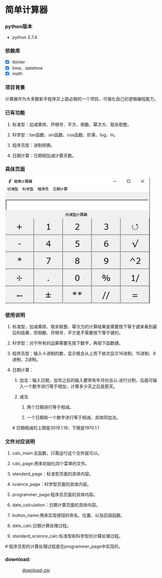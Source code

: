 <!--
 * @Author: your name
 * @Date: 2019-12-16 19:14:57
 * @LastEditTime: 2019-12-17 11:36:46
 * @LastEditors: Please set LastEditors
 * @Description: In User Settings Edit
 * @FilePath: \calculator2.1.0\one-1\README.md
 -->

# 简单计算器

### python版本

+ python 3.7.4

### 依赖库

- [x] tkinter
- [x] time、datetime
- [x] math

### 项目背景

计算器作为大多数新手程序员上路必做的一个项目，可强化自己的逻辑编程能力。

### 已有功能

1. 标准型：加减乘除、开根号、平方、倒数、幂次方、取余取整。
2. 科学型：tan函数、sin函数、cos函数、阶乘、log、ln。

3. 程序员型：进制转换。

4. 日期计算：日期相加减计算天数。
   
### 具体页面


![简单计算器的具体页面](/具体页面.png)


### 使用说明

1. 标准型，加减乘除、取余取整、幂次方的计算结果是需要按下等于键来看到最后的结果，而倒数、开根号、平方是不需要按下等于键的。

2. 科学型：对于所有的运算需要先按下数字，再按下函数键。

3. 程序员型：输入十进制的数，显示框会从上而下依次显示16进制、10进制、8进制、2进制。

4. 日期计算：
   1. 加法：输入日期，加号之前的输入要带有年月份且以.进行分割，后面可输入一个数字进行等于相加，计算多少天之后是那天。

   2. 减法
      1. 两个日期进行等于相减。

      2. 一个日期和一个数字进行等于相减，具体同加法。

    \#  日期相减的上限是3019.1.19、下限是1970.1.1


### 文件对应说明

1. calc_main:主函数，只需运行这个文件就可以。

2. calc_page:用来初始化四个菜单的文件。

3. standard_page：标准型页面的具体内容。

4. science_page：科学型页面的具体内容。

5. programmer_page:程序员页面的具体内容。

6. date_calculation：日期计算页面的具体内容。

7. button_name:用来实现按钮的命名、位置、以及回调函数。

8. date_calc:日期计算处理过程。

9. standard_science_calc:标准型和科学型的计算处理过程。

\# 程序员型的计算处理过程是在programmer_page中实现的。

### download:

&#8195;&#8195;&#8195;&#8195;[download-zip](https://github.com/Gemini128663/calculator2.1.0
)

